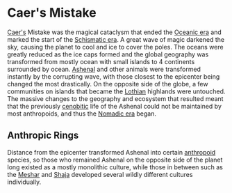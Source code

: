 # Caer's Mistake

[Caer's](../figures/caer.md) Mistake was the magical cataclysm that ended the [Oceanic era](../eras/oceanic.md) and marked the start of the [Schismatic era](../eras/schismatic.md). A great wave of magic darkened the sky, causing the planet to cool and ice to cover the poles. The oceans were greatly reduced as the ice caps formed and the global geography was transformed from mostly ocean with small islands to 4 continents surrounded by ocean. [Ashenal](../anthropoids/ashenal.md) and other animals were transformed instantly by the corrupting wave, with those closest to the epicenter being changed the most drastically. On the opposite side of the globe, a few communities on islands that became the [Lothian](../continents/lothia.md) highlands were untouched. The massive changes to the geography and ecosystem that resulted meant that the previously [cenobitic](../eras/cenobitic.md) life of the Ashenal could not be maintained by most anthropoids, and thus the [Nomadic era](../eras/nomadic.md) began.

## Anthropic Rings

Distance from the epicenter transformed Ashenal into certain [anthropoid](../anthropoids/introduction.md) species, so those who remained Ashenal on the opposite side of the planet long existed as a mostly monolithic culture, while those in between such as the [Meshar](../anthropoids/meshar.md) and [Shaja](../anthropoids/shaja.md) developed several wildly different cultures individually.